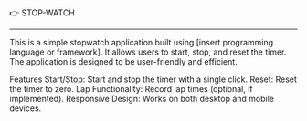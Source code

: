 👉 STOP-WATCH
__________________________________________________________________________________________________________________________________________

This is a simple stopwatch application built using [insert programming language or framework]. It allows users to start, stop, and reset the timer. The application is designed to be user-friendly and efficient.

Features
Start/Stop: Start and stop the timer with a single click.
Reset: Reset the timer to zero.
Lap Functionality: Record lap times (optional, if implemented).
Responsive Design: Works on both desktop and mobile devices.
